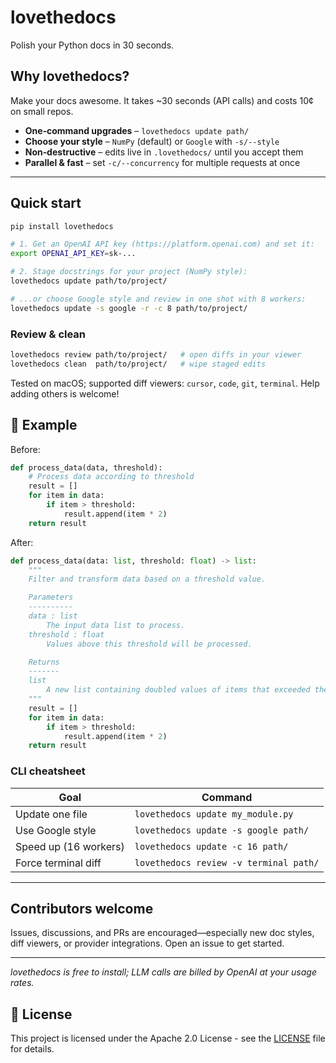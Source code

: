 # lovethedocs

Polish your Python docs in 30 seconds.

## Why lovethedocs?

Make your docs awesome. It takes ~30 seconds (API calls) and costs 10¢ on small
repos.

* **One‑command upgrades** – `lovethedocs update path/`
* **Choose your style** – `NumPy` (default) or `Google` with `-s/--style`
* **Non‑destructive** – edits live in `.lovethedocs/` until you accept them
* **Parallel & fast** – set `-c/--concurrency` for multiple requests at once

---

## Quick start

```bash
pip install lovethedocs

# 1. Get an OpenAI API key (https://platform.openai.com) and set it:
export OPENAI_API_KEY=sk-...

# 2. Stage docstrings for your project (NumPy style):
lovethedocs update path/to/project/

# ...or choose Google style and review in one shot with 8 workers:
lovethedocs update -s google -r -c 8 path/to/project/
```

### Review & clean

```bash
lovethedocs review path/to/project/   # open diffs in your viewer
lovethedocs clean  path/to/project/   # wipe staged edits
```

Tested on macOS; supported diff viewers: `cursor`, `code`, `git`, `terminal`.
Help adding others is welcome!

## 🎯 Example

Before:

```python
def process_data(data, threshold):
    # Process data according to threshold
    result = []
    for item in data:
        if item > threshold:
            result.append(item * 2)
    return result
```

After:

```python
def process_data(data: list, threshold: float) -> list:
    """
    Filter and transform data based on a threshold value.

    Parameters
    ----------
    data : list
        The input data list to process.
    threshold : float
        Values above this threshold will be processed.

    Returns
    -------
    list
        A new list containing doubled values of items that exceeded the threshold.
    """
    result = []
    for item in data:
        if item > threshold:
            result.append(item * 2)
    return result
```

### CLI cheatsheet

| Goal                    | Command                                          |
|-------------------------|--------------------------------------------------|
| Update one file         | `lovethedocs update my_module.py`                |
| Use Google style        | `lovethedocs update -s google path/`             |
| Speed up (16 workers)   | `lovethedocs update -c 16 path/`                 |
| Force terminal diff     | `lovethedocs review -v terminal path/`           |

---

## Contributors welcome

Issues, discussions, and PRs are encouraged—especially new doc styles, diff viewers, or
provider integrations. Open an issue to get started.

---

*lovethedocs is free to install; LLM calls are billed by OpenAI at your usage rates.*

## 📄 License

This project is licensed under the Apache 2.0 License - see the [LICENSE](LICENSE) file
for details.
